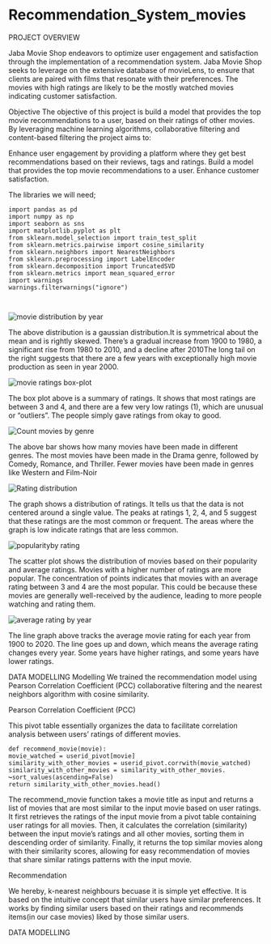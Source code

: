 # Recommendation_System_movies
PROJECT OVERVIEW

Jaba Movie Shop endeavors to optimize user engagement and satisfaction through the implementation of a recommendation system. Jaba Movie Shop seeks to leverage on the extensive database of movieLens, to ensure that clients are paired with films that resonate with their preferences. The movies with high ratings are likely to be the mostly watched movies indicating customer satisfaction.


Objective
The objective of this project is build a model that provides the top movie recommendations to a user, based on their ratings of other movies. By leveraging machine learning algorithms, collaborative filtering and content-based filtering the project aims to:

Enhance user engagement by providing a platform where they get best recommendations based on their reviews, tags and ratings.
Build a model that provides the top movie recommendations to a user.
Enhance customer satisfaction.

The libraries we will need;

```
import pandas as pd
import numpy as np
import seaborn as sns
import matplotlib.pyplot as plt
from sklearn.model_selection import train_test_split
from sklearn.metrics.pairwise import cosine_similarity
from sklearn.neighbors import NearestNeighbors
from sklearn.preprocessing import LabelEncoder
from sklearn.decomposition import TruncatedSVD
from sklearn.metrics import mean_squared_error
import warnings
warnings.filterwarnings("ignore")



```





![movie distribution by year](https://github.com/priscillanzula/Movie-Recommendation-System/assets/144167777/2c35da1a-5238-4b64-95f4-718172dfaafc)

The above distribution is a gaussian distribution.It is symmetrical about the mean and is rightly skewed. There’s a gradual increase from 1900 to 1980, a significant rise from 1980 to 2010, and a decline after 2010The long tail on the right suggests that there are a few years with exceptionally high movie production as seen in year 2000.



![movie ratings box-plot](https://github.com/priscillanzula/Movie-Recommendation-System/assets/144167777/c8fc1349-1787-412e-9166-cc8615a928e0)


The box plot above is a summary of ratings. It shows that most ratings are between 3 and 4, and there are a few very low ratings (1), which are unusual or “outliers”. The people simply gave ratings from okay to good.




![Count movies by genre](https://github.com/priscillanzula/Movie-Recommendation-System/assets/144167777/b5958925-1d63-4300-bda6-69d3c1364382)

The above bar shows how many movies have been made in different genres. The most movies have been made in the Drama genre, followed by Comedy, Romance, and Thriller. Fewer movies have been made in genres like Western and Film-Noir


![Rating distribution](https://github.com/priscillanzula/Movie-Recommendation-System/assets/144167777/2a6a08fd-3bb7-442f-affa-27d36813c96a)

The graph shows a distribution of ratings. It tells us that the data is not centered around a single value. The peaks at ratings 1, 2, 4, and 5 suggest that these ratings are the most common or frequent. The areas where the graph is low indicate ratings that are less common.


![popularityby rating](https://github.com/priscillanzula/Movie-Recommendation-System/assets/144167777/02157da1-b1b9-4ec2-9506-97f98e8a95b3)

The scatter plot shows the distribution of movies based on their popularity and average ratings. Movies with a higher number of ratings are more popular. The concentration of points indicates that movies with an average rating between 3 and 4 are the most popular. This could be because these movies are generally well-received by the audience, leading to more people watching and rating them. 

![average rating by year](https://github.com/priscillanzula/Movie-Recommendation-System/assets/144167777/3c0e6281-13f9-4dfc-854e-5331727f5e70)


The line graph above tracks the average movie rating for each year from 1900 to 2020. The line goes up and down, which means the average rating changes every year. Some years have higher ratings, and some years have lower ratings.

DATA MODELLING
 Modelling
We trained the recommendation model using Pearson Correlation Coefficient (PCC) collaborative
filtering and the nearest neighbors algorithm with cosine similarity.

 Pearson Correlation Coefficient (PCC)
 
This pivot table essentially organizes the data to facilitate correlation analysis between users’ ratings
of different movies.

```
def recommend_movie(movie):
movie_watched = userid_pivot[movie]
similarity_with_other_movies = userid_pivot.corrwith(movie_watched)
similarity_with_other_movies = similarity_with_other_movies.
↪sort_values(ascending=False)
return similarity_with_other_movies.head()

```

The recommend_movie function takes a movie title as input and returns a list of movies that are
most similar to the input movie based on user ratings. It first retrieves the ratings of the input
movie from a pivot table containing user ratings for all movies. Then, it calculates the correlation
(similarity) between the input movie’s ratings and all other movies, sorting them in descending
order of similarity. Finally, it returns the top similar movies along with their similarity scores,
allowing for easy recommendation of movies that share similar ratings patterns with the input
movie.

Recommendation

We hereby, k-nearest neighbours becuase it is simple yet effective.
It is based on the intuitive concept that similar users have similar preferences. It works by finding
similar users based on their ratings and recommends items(in our case movies) liked by those similar
users.


DATA MODELLING
